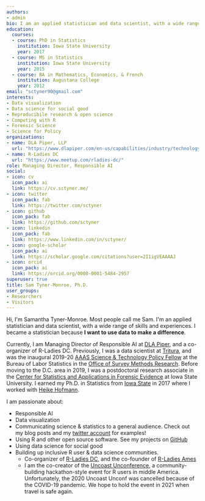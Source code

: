 ```yaml
---
authors:
- admin
bio: I am an applied statistician and data scientist, with a wide range of skills and experiences. I'm passionate about using data to make a difference.
education:
  courses:
  - course: PhD in Statistics
    institution: Iowa State University
    year: 2017
  - course: MS in Statistics
    institution: Iowa State University
    year: 2015
  - course: BA in Mathematics, Economics, & French
    institution: Augustana College
    year: 2012
email: "sctyner90@gmail.com"
interests:
- Data visualization
- Data science for social good
- Reproducibile research & open science 
- Computing with R
- Forensic Science
- Science for Policy
organizations:
- name: DLA Piper, LLP
  url: "https://www.dlapiper.com/en-us/capabilities/industry/technology/artificial-intelligence-data-analytics"
- name: R-Ladies DC 
  url: "https://www.meetup.com/rladies-dc/"
role: Managing Director, Responsible AI
social:
- icon: cv
  icon_pack: ai
  link: https://cv.sctyner.me/
- icon: twitter
  icon_pack: fab
  link: https://twitter.com/sctyner
- icon: github
  icon_pack: fab
  link: https://github.com/sctyner
- icon: linkedin
  icon_pack: fab
  link: https://www.linkedin.com/in/sctyner/
- icon: google-scholar
  icon_pack: ai
  link: https://scholar.google.com/citations?user=2I1igVEAAAAJ
- icon: orcid
  icon_pack: ai
  link: https://orcid.org/0000-0001-5484-2957
superuser: true
title: Sam Tyner-Monroe, Ph.D. 
user_groups:
- Researchers
- Visitors
---
```


Hi, I'm Samantha Tyner-Monroe. Most people call me Sam. I'm an applied statistician and data scientist, with a wide range of skills and experiences. I became a statistician because **I want to use data to make a difference**. 

Currently, I am Managing Director of Responsible AI at [DLA Piper](https://www.dlapiper.com/en-us), and a co-organizer of R-Ladies DC. Previously, I was a data scientist at [Tritura](https://trituraig.com/), and was the inaugural 2019-20 [AAAS Science & Technology Policy Fellow](https://www.aaas.org/programs/science-technology-policy-fellowships) at the Bureau of Labor Statistics in the [Office of Survey Methods Research](https://www.bls.gov/osmr/home.htm). Before moving to the D.C. area in 2019, I was a postdoctoral research associate in the [Center for Statistics and Applications in Forensic Evidence](https://forensicstats.org/) at Iowa State University. I earned my Ph.D. in Statistics from [Iowa State](https://www.stat.iastate.edu/) in 2017 where I worked with [Heike Hofmann](https://github.com/heike). 

I am passionate about:  
- Responsible AI
- Data visualization
- Communicating science & statistics to a general audience. Check out my blog posts and my [twitter account](https://twitter.com/sctyner/status/1144729288345825286?s=20) for examples!
- Using R and other open source software. See my projects on [GitHub](https://github.com/sctyner)
- Using data science for social good
- Building up inclusive R user & data science communities. 
    * Co-organizer of [R-Ladies DC](https://www.meetup.com/rladies-dc/), and the co-founder of [R-Ladies Ames](https://www.meetup.com/rladies-ames/)
    * I am the co-creator of the [Uncoast Unconference](http://uuconf.rbind.io/), a community-building hackathon-style event for R users in middle America. Unfortunately, the 2020 Uncoast Unconf was cancelled because of the COVID-19 pandemic. We hope to hold the event in 2021 when travel is safe again. 
